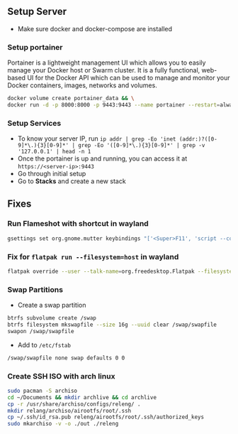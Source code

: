 ## Setup Server

- Make sure docker and docker-compose are installed

### Setup portainer

Portainer is a lightweight management UI which allows you to easily manage your Docker host or Swarm cluster. It is a fully functional, web-based UI for the Docker API which can be used to manage and monitor your Docker containers, images, networks and volumes.

```bash
docker volume create portainer_data && \
docker run -d -p 8000:8000 -p 9443:9443 --name portainer --restart=always -v /var/run/docker.sock:/var/run/docker.sock -v portainer_data:/data portainer/portainer-ce:2.21.5
```

### Setup Services

- To know your server IP, run `ip addr | grep -Eo 'inet (addr:)?([0-9]*\.){3}[0-9]*' | grep -Eo '([0-9]*\.){3}[0-9]*' | grep -v '127.0.0.1' | head -n 1`
- Once the portainer is up and running, you can access it at `https://<server-ip>:9443`
- Go through initial setup
- Go to **Stacks** and create a new stack

## Fixes

### Run Flameshot with shortcut in wayland

```bash
gsettings set org.gnome.mutter keybindings "['<Super>F11', 'script --command "flameshot gui" /dev/null']"
```

### Fix for `flatpak run --filesystem=host` in wayland

```bash
flatpak override --user --talk-name=org.freedesktop.Flatpak --filesystem=host
```

### Swap Partitions

- Create a swap partition

```bash
btrfs subvolume create /swap
btrfs filesystem mkswapfile --size 16g --uuid clear /swap/swapfile
swapon /swap/swapfile
```

- Add to `/etc/fstab`

```bash
/swap/swapfile none swap defaults 0 0
```
### Create SSH ISO with arch linux
```bash
sudo pacman -S archiso
cd ~/Documents && mkdir archlive && cd archlive
cp -r /usr/share/archiso/configs/releng/ .
mkdir relang/archiso/airootfs/root/.ssh
cp ~/.ssh/id_rsa.pub releng/airootfs/root/.ssh/authorized_keys
sudo mkarchiso -v -o ./out ./releng
```
